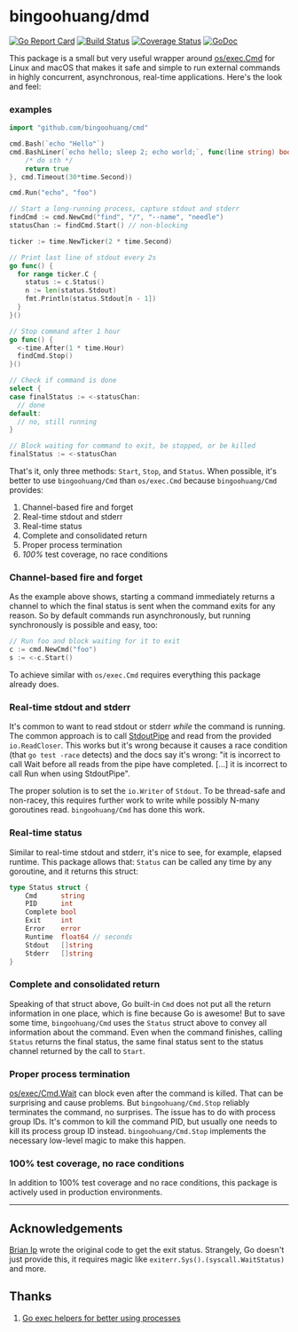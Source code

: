 # bingoohuang/dmd

[![Go Report Card](https://goreportcard.com/badge/github.com/bingoohuang/cmd)](https://goreportcard.com/report/github.com/bingoohuang/cmd) [![Build Status](https://travis-ci.org/bingoohuang/cmd.svg?branch=master)](https://travis-ci.org/bingoohuang/cmd) [![Coverage Status](https://coveralls.io/repos/github/bingoohuang/cmd/badge.svg?branch=master)](https://coveralls.io/github/bingoohuang/cmd?branch=master) [![GoDoc](https://godoc.org/github.com/bingoohuang/cmd?status.svg)](https://godoc.org/github.com/bingoohuang/cmd)

This package is a small but very useful wrapper around [os/exec.Cmd](https://golang.org/pkg/os/exec/#Cmd) for Linux and macOS that makes it safe and simple to run external commands in highly concurrent, asynchronous, real-time applications. Here's the look and feel:

### examples

```go
import "github.com/bingoohuang/cmd"

cmd.Bash(`echo "Hello"`)
cmd.BashLiner(`echo hello; sleep 2; echo world;`, func(line string) bool {
    /* do sth */
    return true
}, cmd.Timeout(30*time.Second))

cmd.Run("echo", "foo")
```

```go
// Start a long-running process, capture stdout and stderr
findCmd := cmd.NewCmd("find", "/", "--name", "needle")
statusChan := findCmd.Start() // non-blocking

ticker := time.NewTicker(2 * time.Second)

// Print last line of stdout every 2s
go func() {
  for range ticker.C {
    status := c.Status()
    n := len(status.Stdout)
    fmt.Println(status.Stdout[n - 1])
  }
}()

// Stop command after 1 hour
go func() {
  <-time.After(1 * time.Hour)
  findCmd.Stop()
}()

// Check if command is done
select {
case finalStatus := <-statusChan:
  // done
default:
  // no, still running
}

// Block waiting for command to exit, be stopped, or be killed
finalStatus := <-statusChan
```

That's it, only three methods: `Start`, `Stop`, and `Status`. When possible, it's better to use `bingoohuang/Cmd` than `os/exec.Cmd` because `bingoohuang/Cmd` provides:

1. Channel-based fire and forget
1. Real-time stdout and stderr
1. Real-time status
1. Complete and consolidated return
1. Proper process termination
1. _100%_ test coverage, no race conditions

### Channel-based fire and forget

As the example above shows, starting a command immediately returns a channel to which the final status is sent when the command exits for any reason. So by default commands run asynchronously, but running synchronously is possible and easy, too:

```go
// Run foo and block waiting for it to exit
c := cmd.NewCmd("foo")
s := <-c.Start()
```
To achieve similar with `os/exec.Cmd` requires everything this package already does.

### Real-time stdout and stderr

It's common to want to read stdout or stderr _while_ the command is running. The common approach is to call [StdoutPipe](https://golang.org/pkg/os/exec/#Cmd.StdoutPipe) and read from the provided `io.ReadCloser`. This works but it's wrong because it causes a race condition (that `go test -race` detects) and the docs say it's wrong: "it is incorrect to call Wait before all reads from the pipe have completed. [...] it is incorrect to call Run when using StdoutPipe".

The proper solution is to set the `io.Writer` of `Stdout`. To be thread-safe and non-racey, this requires further work to write while possibly N-many goroutines read. `bingoohuang/Cmd` has done this work.

### Real-time status

Similar to real-time stdout and stderr, it's nice to see, for example, elapsed runtime. This package allows that: `Status` can be called any time by any goroutine, and it returns this struct:
```go
type Status struct {
    Cmd      string
    PID      int
    Complete bool
    Exit     int
    Error    error
    Runtime  float64 // seconds
    Stdout   []string
    Stderr   []string
}
```

### Complete and consolidated return

Speaking of that struct above, Go built-in `Cmd` does not put all the return information in one place, which is fine because Go is awesome! But to save some time, `bingoohuang/Cmd` uses the `Status` struct above to convey all information about the command. Even when the command finishes, calling `Status` returns the final status, the same final status sent to the status channel returned by the call to `Start`.

### Proper process termination

[os/exec/Cmd.Wait](https://golang.org/pkg/os/exec/#Cmd.Wait) can block even after the command is killed. That can be surprising and cause problems. But `bingoohuang/Cmd.Stop` reliably terminates the command, no surprises. The issue has to do with process group IDs. It's common to kill the command PID, but usually one needs to kill its process group ID instead. `bingoohuang/Cmd.Stop` implements the necessary low-level magic to make this happen.

### 100% test coverage, no race conditions

In addition to 100% test coverage and no race conditions, this package is actively used in production environments.

---

## Acknowledgements

[Brian Ip](https://github.com/BrianIp) wrote the original code to get the exit status. Strangely, Go doesn't just provide this, it requires magic like `exiterr.Sys().(syscall.WaitStatus)` and more.


## Thanks

1. [Go exec helpers for better using processes](https://github.com/ionrock/procs)
